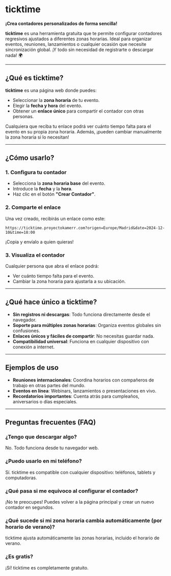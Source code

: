 # **ticktime**  

**¡Crea contadores personalizados de forma sencilla!**  

**ticktime** es una herramienta gratuita que te permite configurar contadores regresivos ajustados a diferentes zonas horarias. Ideal para organizar eventos, reuniones, lanzamientos o cualquier ocasión que necesite sincronización global. ¡Y todo sin necesidad de registrarte o descargar nada! 🌍

---

## **¿Qué es ticktime?**  

**ticktime** es una página web donde puedes:  
- Seleccionar la **zona horaria** de tu evento.  
- Elegir la **fecha y hora** del evento.  
- Obtener un **enlace único** para compartir el contador con otras personas.  

Cualquiera que reciba tu enlace podrá ver cuánto tiempo falta para el evento en su propia zona horaria. Además, ¡pueden cambiar manualmente la zona horaria si lo necesitan!

---

## **¿Cómo usarlo?**  

### **1. Configura tu contador**  
- Selecciona la **zona horaria base** del evento.  
- Introduce la **fecha** y la **hora**.  
- Haz clic en el botón **"Crear Contador"**.  

### **2. Comparte el enlace**  
Una vez creado, recibirás un enlace como este:  
```
https://ticktime.proyectokamerr.com?origen=Europe/Madrid&date=2024-12-10&time=18:00
```  
¡Copia y envíalo a quien quieras!  

### **3. Visualiza el contador**  
Cualquier persona que abra el enlace podrá:  
- Ver cuánto tiempo falta para el evento.  
- Cambiar la zona horaria para ajustarla a su ubicación.  

---

## **¿Qué hace único a ticktime?**  

- **Sin registros ni descargas**: Todo funciona directamente desde el navegador.  
- **Soporte para múltiples zonas horarias**: Organiza eventos globales sin confusiones.  
- **Enlaces únicos y fáciles de compartir**: No necesitas guardar nada.  
- **Compatibilidad universal**: Funciona en cualquier dispositivo con conexión a internet.  

---

## **Ejemplos de uso**  

- **Reuniones internacionales**: Coordina horarios con compañeros de trabajo en otras partes del mundo.  
- **Eventos en línea**: Webinars, lanzamientos o presentaciones en vivo.  
- **Recordatorios importantes**: Cuenta atrás para cumpleaños, aniversarios o días especiales.  

---

## **Preguntas frecuentes (FAQ)**  

### **¿Tengo que descargar algo?**  
No. Todo funciona desde tu navegador web.  

### **¿Puedo usarlo en mi teléfono?**  
Sí. ticktime es compatible con cualquier dispositivo: teléfonos, tablets y computadoras.  

### **¿Qué pasa si me equivoco al configurar el contador?**  
¡No te preocupes! Puedes volver a la página principal y crear un nuevo contador en segundos.  

### **¿Qué sucede si mi zona horaria cambia automáticamente (por horario de verano)?**  
ticktime ajusta automáticamente las zonas horarias, incluido el horario de verano.  

### **¿Es gratis?**  
¡Sí! ticktime es completamente gratuito.
